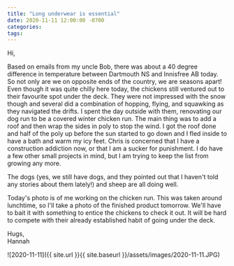 ```yaml
---
title: "Long underwear is essential"
date: 2020-11-11 12:00:00 -0700
categories:
tags:
---
```


Hi,

Based on emails from my uncle Bob, there was about a 40 degree difference in temperature between Dartmouth NS and Innisfree AB today. So not only are we on opposite ends of the country, we are seasons apart! Even though it was quite chilly here today, the chickens still ventured out to their favourite spot under the deck. They were not impressed with the snow though and several did a combination of hopping, flying, and squawking as they navigated the drifts. I spent the day outside with them, renovating our dog run to be a covered winter chicken run. The main thing was to add a roof and then wrap the sides in poly to stop the wind. I got the roof done and half of the poly up before the sun started to go down and I fled inside to have a bath and warm my icy feet. Chris is concerned that I have a construction addiction now, or that I am a sucker for punishment. I do have a few other small projects in mind, but I am trying to keep the list from growing any more.

 The dogs (yes, we still have dogs, and they pointed out that I haven't told any stories about them lately!) and sheep are all doing well.

Today's photo is of me working on the chicken run. This was taken around lunchtime, so I'll take a photo of the finished product tomorrow. We'll have to bait it with something to entice the chickens to check it out. It will be hard to compete with their already established habit of going under the deck.

Hugs,<br />
Hannah

![2020-11-11]({{ site.url }}{{ site.baseurl }}/assets/images/2020-11-11.JPG)
